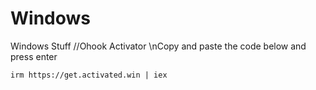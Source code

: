 # Windows
Windows Stuff
//Ohook Activator
\nCopy and paste the code below and press enter  
```
irm https://get.activated.win | iex
```
